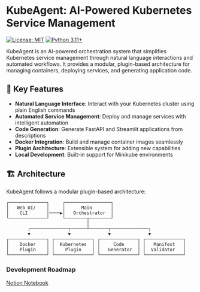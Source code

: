 # KubeAgent: AI-Powered Kubernetes Service Management

[![License: MIT](https://img.shields.io/badge/License-MIT-yellow.svg)](https://opensource.org/licenses/MIT)
[![Python 3.11+](https://img.shields.io/badge/python-3.11+-blue.svg)](https://www.python.org/downloads/)

KubeAgent is an AI-powered orchestration system that simplifies Kubernetes service management through natural language interactions and automated workflows. It provides a modular, plugin-based architecture for managing containers, deploying services, and generating application code.

## 🌟 Key Features

- **Natural Language Interface**: Interact with your Kubernetes cluster using plain English commands
- **Automated Service Management**: Deploy and manage services with intelligent automation
- **Code Generation**: Generate FastAPI and Streamlit applications from descriptions
- **Docker Integration**: Build and manage container images seamlessly
- **Plugin Architecture**: Extensible system for adding new capabilities
- **Local Development**: Built-in support for Minikube environments

## 🏗️ Architecture

KubeAgent follows a modular plugin-based architecture:

```
┌──────────────┐     ┌─────────────────┐
│   Web UI/    │     │      Main       │
│    CLI       │────▶│   Orchestrator  │
└──────────────┘     └────────┬────────┘
                              │
        ┌──────────────┬──────┴───────┬──────────────┐
        ▼              ▼              ▼              ▼
┌──────────────┐ ┌──────────────┐ ┌──────────────┐ ┌──────────────┐
│    Docker    │ │  Kubernetes  │ │     Code     │ │   Manifest   │
│    Plugin    │ │    Plugin    │ │   Generator  │ │  Validator   │
└──────────────┘ └──────────────┘ └──────────────┘ └──────────────┘
```


### Development Roadmap

[Notion Notebook](https://almond-moss-7cd.notion.site/12843209b12e80529304dad524474c9a?v=12843209b12e80bbb05f000c17056ff6&pvs=4)
